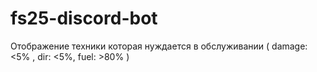 # fs25-discord-bot

Отображение техники которая нуждается в обслуживании 
( damage: <5% , dir: <5%, fuel: >80% )
